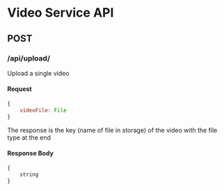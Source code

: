 # Video Service API

## POST

### /api/upload/

Upload a single video

#### Request
``` javascript
{
    videoFile: File
}
```

The response is the key (name of file in storage) of the video with the file type at the end
#### Response Body
``` javascript
{
    string
}
```
